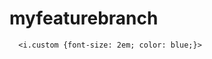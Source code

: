 # myfeaturebranch
<html>
   <head>
      <link rel = "stylesheet" 
         href = "https://maxcdn.bootstrapcdn.com/bootstrap/3.3.4/css/bootstrap.min.css">
      
      <i.custom {font-size: 2em; color: blue;}>
   </head>
	
   <body>
      <i class = "glyphicon glyphicon-tree-deciduous custom"></i>
   </body>
	
</html>
